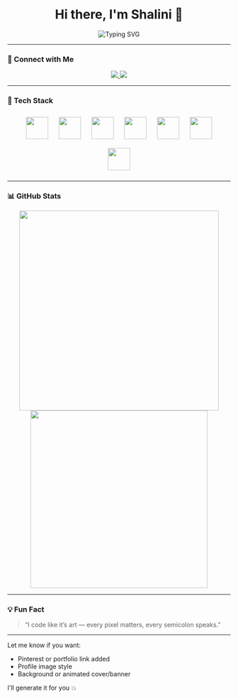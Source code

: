 <h1 align="center">Hi there, I'm Shalini 👋</h1>

<p align="center">
  <img src="https://readme-typing-svg.demolab.com?font=Fira+Code&weight=500&size=24&pause=1000&color=F36CFF&center=true&vCenter=true&width=500&lines=💻+Turning+Ideas+into+Reality;🚀+Dreaming+in+Code+%26+Pixels;🎯+Obsessed+with+Clean+Design+%26+Code;🎨+Design.+Code.+Repeat." alt="Typing SVG" />
</p>

---

### 💼 Connect with Me

<p align="center">
  <a href="https://www.linkedin.com/in/shalinidhiman" target="_blank">
    <img src="https://img.shields.io/badge/LinkedIn-%230077B5.svg?&style=for-the-badge&logo=linkedin&logoColor=white" />
  </a>
  <a href="mailto:shalinidhiman@gmail.com">
    <img src="https://img.shields.io/badge/Gmail-D14836?style=for-the-badge&logo=gmail&logoColor=white" />
  </a>
</p>

---

### 🚀 Tech Stack

<p align="center">
  <img src="https://cdn.jsdelivr.net/gh/devicons/devicon/icons/html5/html5-original.svg" height="50" style="margin: 10px;" />
  <img src="https://cdn.jsdelivr.net/gh/devicons/devicon/icons/css3/css3-original.svg" height="50" style="margin: 10px;" />
  <img src="https://cdn.jsdelivr.net/gh/devicons/devicon/icons/javascript/javascript-original.svg" height="50" style="margin: 10px;" />
  <img src="https://cdn.jsdelivr.net/gh/devicons/devicon/icons/php/php-original.svg" height="50" style="margin: 10px;" />
  <img src="https://cdn.jsdelivr.net/gh/devicons/devicon/icons/mysql/mysql-original.svg" height="50" style="margin: 10px;" />
  <img src="https://cdn.jsdelivr.net/gh/devicons/devicon/icons/react/react-original.svg" height="50" style="margin: 10px;" />
  <img src="https://cdn.jsdelivr.net/gh/devicons/devicon/icons/linux/linux-original.svg" height="50" style="margin: 10px;" />
</p>

---

### 📊 GitHub Stats

<p align="center">
  <img src="https://github-readme-stats.vercel.app/api?username=ShaliniDhiman&show_icons=true&theme=radical" width="450"/>
  <img src="https://github-readme-streak-stats.herokuapp.com/?user=ShaliniDhiman&theme=radical" width="400"/>
</p>

---

### 💡 Fun Fact
> “I code like it’s art — every pixel matters, every semicolon speaks.”

---

Let me know if you want:
- Pinterest or portfolio link added
- Profile image style
- Background or animated cover/banner

I'll generate it for you 💥
